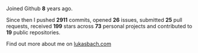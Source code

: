 Joined Github **8** years ago.

Since then I pushed **2911** commits, opened **26** issues, submitted **25** pull requests, received **199** stars across **73** personal projects and contributed to **19** public repositories.

Find out more about me on [lukasbach.com](https://lukasbach.com)
